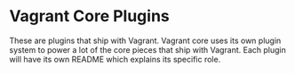 # Vagrant Core Plugins

These are plugins that ship with Vagrant. Vagrant core uses its own
plugin system to power a lot of the core pieces that ship with Vagrant.
Each plugin will have its own README which explains its specific role.
